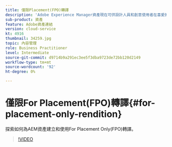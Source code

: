 ```yaml
---
title: 僅限Placement(FPO)轉譯
description: 'Adobe Experience Manager資產現在可供設計人員和創意使用者在喜愛的Adobe Creative Cloud案頭應用程式中使用。 Adobe Creative Cloud企業版的Adobe資產連結擴充功能可擴充搜尋和瀏覽、排序、預覽、上傳資產、結帳、修改、簽入及檢視AEM資產的中繼資料，這些功能可在Adobe Photoshop、InDesign和Illustrator等Creative Cloud工具中使用。 '
sub-product: 資產
feature: Adobe資產連結
version: cloud-service
kt: 4916
thumbnail: 34259.jpg
topic: 內容管理
role: Business Practitioner
level: Intermediate
source-git-commit: d9714b9a291ec3ee5f3dba9723de72bb120d2149
workflow-type: tm+mt
source-wordcount: '92'
ht-degree: 0%

---
```



# 僅限For Placement(FPO)轉譯{#for-placement-only-rendition}

探索如何為AEM資產建立和使用For Placement Only(FPO)轉譯。

>[!VIDEO](https://video.tv.adobe.com/v/34259/?quality=12)